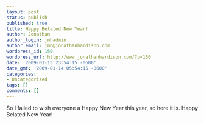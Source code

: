 ```yaml
---
layout: post
status: publish
published: true
title: Happy Belated New Year!
author: Jonathan
author_login: jmhadmin
author_email: jmh@jonathanhardison.com
wordpress_id: 150
wordpress_url: http://www.jonathanhardison.com/?p=150
date: '2009-01-13 23:54:15 -0600'
date_gmt: '2009-01-14 05:54:15 -0600'
categories:
- Uncategorized
tags: []
comments: []
---
```

So I failed to wish everyone a Happy New Year this year, so here it is. Happy Belated New Year!
